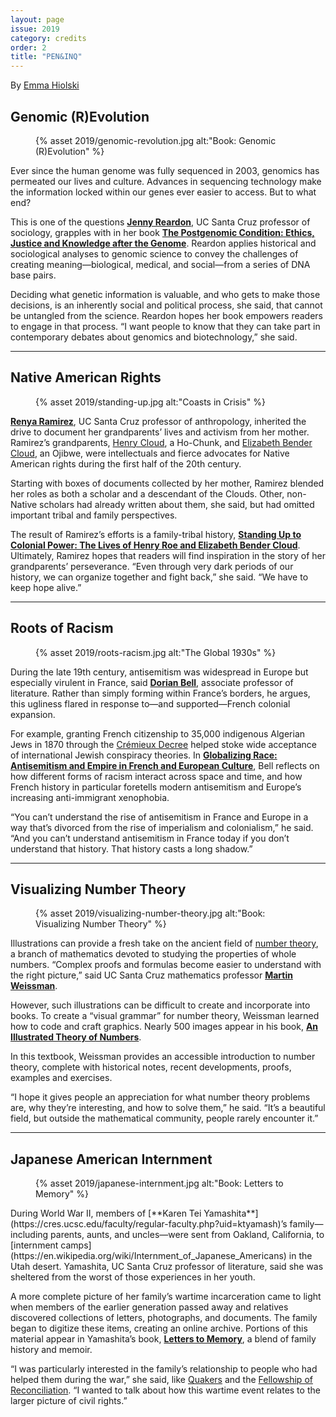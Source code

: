 ```yaml
---
layout: page
issue: 2019
category: credits
order: 2
title: "PEN&INQ"
---
```


By [Emma Hiolski](https://www.emmahiolski.com/)

## Genomic (R)Evolution

<figure>
{% asset 2019/genomic-revolution.jpg alt:"Book: Genomic (R)Evolution" %}
</figure>

Ever since the human genome was fully sequenced in 2003, genomics has permeated our lives and culture. Advances in sequencing technology make the information locked within our genes ever easier to access. But to what end?

This is one of the questions [**Jenny Reardon**](https://jereardon.sites.ucsc.edu/), UC Santa Cruz professor of sociology, grapples with in her book [**The Postgenomic Condition: Ethics, Justice and Knowledge after the Genome**](https://www.press.uchicago.edu/ucp/books/book/chicago/P/bo22726485.html). Reardon applies historical and sociological analyses to genomic science to convey the challenges of creating meaning—biological, medical, and social—from a series of DNA base pairs.

Deciding what genetic information is valuable, and who gets to make those decisions, is an inherently social and political process, she said, that cannot be untangled from the science. Reardon hopes her book empowers readers to engage in that process. “I want people to know that they can take part in contemporary debates about genomics and biotechnology,” she said.

****

## Native American Rights

<figure>
{% asset 2019/standing-up.jpg alt:"Coasts in Crisis" %}
</figure>

[**Renya Ramirez**](https://campusdirectory.ucsc.edu/cd_detail?uid=renya), UC Santa Cruz professor of anthropology, inherited the drive to document her grandparents’ lives and activism from her mother. Ramirez’s grandparents, [Henry Cloud](https://en.wikipedia.org/wiki/Henry_Roe_Cloud), a Ho-Chunk, and [Elizabeth Bender Cloud](https://en.wikipedia.org/wiki/Elizabeth_Bender_Roe_Cloud), an Ojibwe, were intellectuals and fierce advocates for Native American rights during the first half of the 20th century.

Starting with boxes of documents collected by her mother, Ramirez blended her roles as both a scholar and a descendant of the Clouds. Other, non-Native scholars had already written about them, she said, but had omitted important tribal and family perspectives.

The result of Ramirez’s efforts is a family-tribal history, [**Standing Up to Colonial Power: The Lives of Henry Roe and Elizabeth Bender Cloud**](https://www.nebraskapress.unl.edu/university-of-nebraska-press/9781496211729/). Ultimately, Ramirez hopes that readers will find inspiration in the story of her grandparents’ perseverance. “Even through very dark periods of our history, we can organize together and fight back,” she said. “We have to keep hope alive.”

****

## Roots of Racism

<figure>
{% asset 2019/roots-racism.jpg alt:"The Global 1930s" %}
</figure>

During the late 19th century, antisemitism was widespread in Europe but especially virulent in France, said [**Dorian Bell**](https://campusdirectory.ucsc.edu/cd_detail?uid=dbell1), associate professor of literature. Rather than simply forming within France’s borders, he argues, this ugliness flared in response to—and supported—French colonial expansion.

For example, granting French citizenship to 35,000 indigenous Algerian Jews in 1870 through the [Crémieux Decree](https://en.wikipedia.org/wiki/Cr%C3%A9mieux_Decree) helped stoke wide acceptance of international Jewish conspiracy theories. In [**Globalizing Race: Antisemitism and Empire in French and European Culture**](https://www.amazon.com/dp/0810136880/ref=rdr_ext_tmb), Bell reflects on how different forms of racism interact across space and time, and how French history in particular foretells modern antisemitism and Europe’s increasing anti-immigrant xenophobia.

“You can’t understand the rise of antisemitism in France and Europe in a way that’s divorced from the rise of imperialism and colonialism,” he said. “And you can’t understand antisemitism in France today if you don’t understand that history. That history casts a long shadow.”

****

## Visualizing Number Theory

<figure>
{% asset 2019/visualizing-number-theory.jpg alt:"Book: Visualizing Number Theory" %}
</figure>

Illustrations can provide a fresh take on the ancient field of [number theory](https://en.wikipedia.org/wiki/Number_theory), a branch of mathematics devoted to studying the properties of whole numbers. “Complex proofs and formulas become easier to understand with the right picture,” said UC Santa Cruz mathematics professor [**Martin Weissman**](https://www.math.ucsc.edu/faculty-research/regular.php?uid=weissman).

However, such illustrations can be difficult to create and incorporate into books. To create a “visual grammar” for number theory, Weissman learned how to code and craft graphics. Nearly 500 images appear in his book, [**An Illustrated Theory of Numbers**](http://illustratedtheoryofnumbers.com/).

In this textbook, Weissman provides an accessible introduction to number theory, complete with historical notes, recent developments, proofs, examples and exercises.

“I hope it gives people an appreciation for what number theory problems are, why they’re interesting, and how to solve them,” he said. “It’s a beautiful field, but outside the mathematical community, people rarely encounter it.”

****

## Japanese American Internment

<figure>
{% asset 2019/japanese-internment.jpg alt:"Book: Letters to Memory" %}
</figure>
During World War II, members of [**Karen Tei Yamashita**](https://cres.ucsc.edu/faculty/regular-faculty.php?uid=ktyamash)’s family—including parents, aunts, and uncles—were sent from Oakland, California, to [internment camps](https://en.wikipedia.org/wiki/Internment_of_Japanese_Americans) in the Utah desert. Yamashita, UC Santa Cruz professor of literature, said she was sheltered from the worst of those experiences in her youth.

A more complete picture of her family’s wartime incarceration came to light when members of the earlier generation passed away and relatives discovered collections of letters, photographs, and documents. The family began to digitize these items, creating an online archive. Portions of this material appear in Yamashita’s book, [**Letters to Memory**](https://coffeehousepress.org/products/letters-to-memory), a blend of family history and memoir.

“I was particularly interested in the family’s relationship to people who had helped them during the war,” she said, like [Quakers](https://en.wikipedia.org/wiki/Quakers) and the [Fellowship of Reconciliation](https://en.wikipedia.org/wiki/Fellowship_of_Reconciliation_(United_States)). “I wanted to talk about how this wartime event relates to the larger picture of civil rights.”

